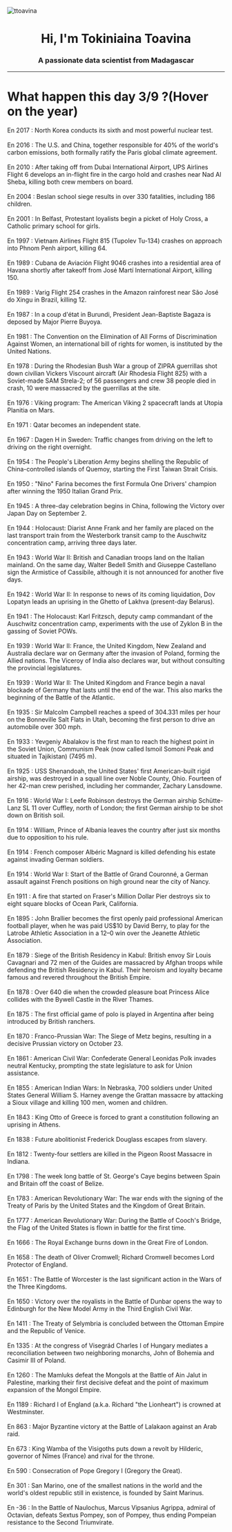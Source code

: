 
<p align="left"> <img src="https://komarev.com/ghpvc/?username=ttoavina&label=Profile%20views&color=0e75b6&style=flat" alt="ttoavina" /> </p>
<h1 align="center">Hi, I'm Tokiniaina Toavina</h1>
<h3 align="center">A passionate data scientist from Madagascar</h3>
    
<hr/>
<h1> What happen this day 3/9 ?(Hover on the year)</h1>

En 2017 : North Korea conducts its sixth and most powerful nuclear test.
<br/><br/>
En 2016 : The U.S. and China, together responsible for 40% of the world's carbon emissions, both formally ratify the Paris global climate agreement.
<br/><br/>
En 2010 : After taking off from Dubai International Airport, UPS Airlines Flight 6 develops an in-flight fire in the cargo hold and crashes near Nad Al Sheba, killing both crew members on board.
<br/><br/>
En 2004 : Beslan school siege results in over 330 fatalities, including 186 children.
<br/><br/>
En 2001 : In Belfast, Protestant loyalists begin a picket of Holy Cross, a Catholic primary school for girls.
<br/><br/>
En 1997 : Vietnam Airlines Flight 815 (Tupolev Tu-134) crashes on approach into Phnom Penh airport, killing 64.
<br/><br/>
En 1989 : Cubana de Aviación Flight 9046 crashes into a residential area of Havana shortly after takeoff from José Martí International Airport, killing 150.
<br/><br/>
En 1989 : Varig Flight 254 crashes in the Amazon rainforest near São José do Xingu in Brazil, killing 12.
<br/><br/>
En 1987 : In a coup d'état in Burundi, President Jean-Baptiste Bagaza is deposed by Major Pierre Buyoya.
<br/><br/>
En 1981 : The Convention on the Elimination of All Forms of Discrimination Against Women, an international bill of rights for women, is instituted by the United Nations.
<br/><br/>
En 1978 : During the Rhodesian Bush War a group of ZIPRA guerrillas shot down civilian Vickers Viscount aircraft (Air Rhodesia Flight 825) with a Soviet-made SAM Strela-2; of 56 passengers and crew 38 people died in crash, 10 were massacred by the guerrillas at the site.
<br/><br/>
En 1976 : Viking program: The American Viking 2 spacecraft lands at Utopia Planitia on Mars.
<br/><br/>
En 1971 : Qatar becomes an independent state.
<br/><br/>
En 1967 : Dagen H in Sweden: Traffic changes from driving on the left to driving on the right overnight.
<br/><br/>
En 1954 : The People's Liberation Army begins shelling the Republic of China-controlled islands of Quemoy, starting the First Taiwan Strait Crisis.
<br/><br/>
En 1950 : "Nino" Farina becomes the first Formula One Drivers' champion after winning the 1950 Italian Grand Prix.
<br/><br/>
En 1945 : A three-day celebration begins in China, following the Victory over Japan Day on September 2.
<br/><br/>
En 1944 : Holocaust: Diarist Anne Frank and her family are placed on the last transport train from the Westerbork transit camp to the Auschwitz concentration camp, arriving three days later.
<br/><br/>
En 1943 : World War II: British and Canadian troops land on the Italian mainland. On the same day, Walter Bedell Smith and Giuseppe Castellano sign the Armistice of Cassibile, although it is not announced for another five days.
<br/><br/>
En 1942 : World War II: In response to news of its coming liquidation, Dov Lopatyn leads an uprising in the Ghetto of Lakhva (present-day Belarus).
<br/><br/>
En 1941 : The Holocaust: Karl Fritzsch, deputy camp commandant of the Auschwitz concentration camp, experiments with the use of Zyklon B in the gassing of Soviet POWs.
<br/><br/>
En 1939 : World War II: France, the United Kingdom, New Zealand and Australia declare war on Germany after the invasion of Poland, forming the Allied nations. The Viceroy of India also declares war, but without consulting the provincial legislatures.
<br/><br/>
En 1939 : World War II: The United Kingdom and France begin a naval blockade of Germany that lasts until the end of the war. This also marks the beginning of the Battle of the Atlantic.
<br/><br/>
En 1935 : Sir Malcolm Campbell reaches a speed of 304.331 miles per hour on the Bonneville Salt Flats in Utah, becoming the first person to drive an automobile over 300 mph.
<br/><br/>
En 1933 : Yevgeniy Abalakov is the first man to reach the highest point in the Soviet Union, Communism Peak (now called Ismoil Somoni Peak and situated in Tajikistan) (7495 m).
<br/><br/>
En 1925 : USS Shenandoah, the United States' first American-built rigid airship, was destroyed in a squall line over Noble County, Ohio. Fourteen of her 42-man crew perished, including her commander, Zachary Lansdowne.
<br/><br/>
En 1916 : World War I: Leefe Robinson destroys the German airship Schütte-Lanz SL 11 over Cuffley, north of London; the first German airship to be shot down on British soil.
<br/><br/>
En 1914 : William, Prince of Albania leaves the country after just six months due to opposition to his rule.
<br/><br/>
En 1914 : French composer Albéric Magnard is killed defending his estate against invading German soldiers.
<br/><br/>
En 1914 : World War I: Start of the Battle of Grand Couronné, a German assault against French positions on high ground near the city of Nancy.
<br/><br/>
En 1911 : A fire that started on Fraser's Million Dollar Pier destroys six to eight square blocks of Ocean Park, California.
<br/><br/>
En 1895 : John Brallier becomes the first openly paid professional American football player, when he was paid US$10 by David Berry, to play for the Latrobe Athletic Association in a 12–0 win over the Jeanette Athletic Association.
<br/><br/>
En 1879 : Siege of the British Residency in Kabul: British envoy Sir Louis Cavagnari and 72 men of the Guides are massacred by Afghan troops while defending the British Residency in Kabul. Their heroism and loyalty became famous and revered throughout the British Empire.
<br/><br/>
En 1878 : Over 640 die when the crowded pleasure boat Princess Alice collides with the Bywell Castle in the River Thames.
<br/><br/>
En 1875 : The first official game of polo is played in Argentina after being introduced by British ranchers.
<br/><br/>
En 1870 : Franco-Prussian War: The Siege of Metz begins, resulting in a decisive Prussian victory on October 23.
<br/><br/>
En 1861 : American Civil War: Confederate General Leonidas Polk invades neutral Kentucky, prompting the state legislature to ask for Union assistance.
<br/><br/>
En 1855 : American Indian Wars: In Nebraska, 700 soldiers under United States General William S. Harney avenge the Grattan massacre by attacking a Sioux village and killing 100 men, women and children.
<br/><br/>
En 1843 : King Otto of Greece is forced to grant a constitution following an uprising in Athens.
<br/><br/>
En 1838 : Future abolitionist Frederick Douglass escapes from slavery.
<br/><br/>
En 1812 : Twenty-four settlers are killed in the Pigeon Roost Massacre in Indiana.
<br/><br/>
En 1798 : The week long battle of St. George's Caye begins between Spain and Britain off the coast of Belize.
<br/><br/>
En 1783 : American Revolutionary War: The war ends with the signing of the Treaty of Paris by the United States and the Kingdom of Great Britain.
<br/><br/>
En 1777 : American Revolutionary War: During the Battle of Cooch's Bridge, the Flag of the United States is flown in battle for the first time.
<br/><br/>
En 1666 : The Royal Exchange burns down in the Great Fire of London.
<br/><br/>
En 1658 : The death of Oliver Cromwell; Richard Cromwell becomes Lord Protector of England.
<br/><br/>
En 1651 : The Battle of Worcester is the last significant action in the Wars of the Three Kingdoms.
<br/><br/>
En 1650 : Victory over the royalists in the Battle of Dunbar opens the way to Edinburgh for the New Model Army in the Third English Civil War.
<br/><br/>
En 1411 : The Treaty of Selymbria is concluded between the Ottoman Empire and the Republic of Venice.
<br/><br/>
En 1335 : At the congress of Visegrád Charles I of Hungary mediates a reconciliation between two neighboring monarchs, John of Bohemia and Casimir III of Poland.
<br/><br/>
En 1260 : The Mamluks defeat the Mongols at the Battle of Ain Jalut in Palestine, marking their first decisive defeat and the point of maximum expansion of the Mongol Empire.
<br/><br/>
En 1189 : Richard I of England (a.k.a. Richard "the Lionheart") is crowned at Westminster.
<br/><br/>
En 863 : Major Byzantine victory at the Battle of Lalakaon against an Arab raid.
<br/><br/>
En 673 : King Wamba of the Visigoths puts down a revolt by Hilderic, governor of Nîmes (France) and rival for the throne.
<br/><br/>
En 590 : Consecration of Pope Gregory I (Gregory the Great).
<br/><br/>
En 301 : San Marino, one of the smallest nations in the world and the world's oldest republic still in existence, is founded by Saint Marinus.
<br/><br/>
En -36 : In the Battle of Naulochus, Marcus Vipsanius Agrippa, admiral of Octavian, defeats Sextus Pompey, son of Pompey, thus ending Pompeian resistance to the Second Triumvirate.
<br/><br/>
